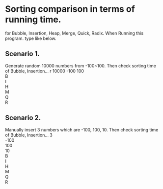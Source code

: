 # Sorting comparison in terms of running time.
for Bubble, Insertion, Heap, Merge, Quick, Radix. When Running this program. type like below.

## Scenario 1.
Generate random 10000 numbers from -100~100. Then check sorting time of Bubble, Insertion...
r 10000 -100 100  
B  
I  
H  
M  
Q  
R  

## Scenario 2.
Manually insert 3 numbers which are -100, 100, 10. Then check sorting time of Bubble, Insertion...
3  
-100  
100  
10  
B  
I  
H  
M  
Q  
R  
